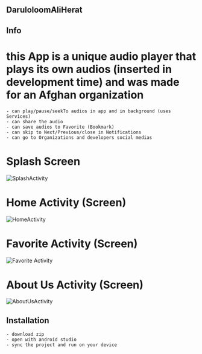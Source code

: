 ## DaruloloomAliHerat


## Info
# this App is a unique audio player that plays its own audios (inserted in development time) and was made for an Afghan organization

    - can play/pause/seekTo audios in app and in background (uses Services)
    - can share the audio
    - can save audios to Favorite (Bookmark)
    - can skip to Next/Previous/close in Notifications
    - can go to Organizations and developers social medias


# Splash Screen
![SplashActivity](https://github.com/ehsanullahhaidary/DaruloloomAliHerat/assets/74910020/f300ca9f-6403-42d7-89b7-19b1078828c0)




# Home Activity (Screen)
![HomeActivity](https://github.com/ehsanullahhaidary/DaruloloomAliHerat/assets/74910020/a40ff412-33eb-48bf-a05e-75fc39b00f64)




# Favorite Activity (Screen)
![Favorite Activity](https://github.com/ehsanullahhaidary/DaruloloomAliHerat/assets/74910020/81e069ba-b4b7-4799-98d2-853cc7f8b446)




# About Us Activity  (Screen)
![AboutUsActivity](https://github.com/ehsanullahhaidary/DaruloloomAliHerat/assets/74910020/50097036-370a-42e2-b952-4319f6d05306)




## Installation 
    - download zip
    - open with android studio
    - sync the project and run on your device

